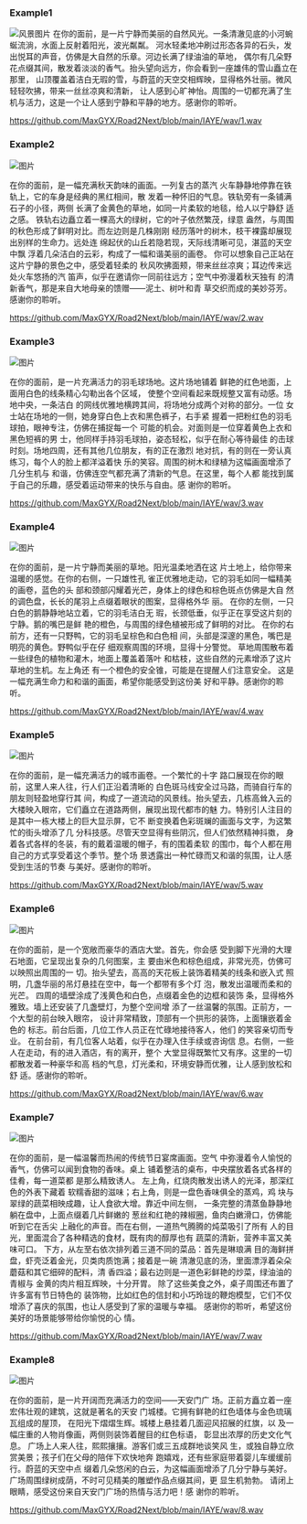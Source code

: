 ### Example1

![风景图片](https://github.com/MaxGYX/Road2Next/blob/main/IAYE/1.jpg)
在你的面前，是一片宁静而美丽的自然风光。一条清澈见底的小河蜿蜒流淌，水面上反射着阳光，波光粼粼。
河水轻柔地冲刷过形态各异的石头，发出悦耳的声音，仿佛是大自然的乐章。河边长满了绿油油的草地，
偶尔有几朵野花点缀其间，散发着淡淡的香气。抬头望向远方，你会看到一座雄伟的雪山矗立在那里，
山顶覆盖着洁白无瑕的雪，与蔚蓝的天空交相辉映，显得格外壮丽。微风轻轻吹拂，带来一丝丝凉爽和清新，
让人感到心旷神怡。周围的一切都充满了生机与活力，这是一个让人感到宁静和平静的地方。感谢你的聆听。

https://github.com/MaxGYX/Road2Next/blob/main/IAYE/wav/1.wav


### Example2

![图片](https://github.com/MaxGYX/Road2Next/blob/main/IAYE/2.jpg)

在你的面前，是一幅充满秋天韵味的画面。一列复古的蒸汽
火车静静地停靠在铁轨上，它的车身是经典的黑红相间，散
发着一种怀旧的气息。铁轨旁有一条铺满石子的小径，两侧
长满了金黄色的草地，如同一片柔软的地毯，给人以宁静舒
适之感。
铁轨右边矗立着一棵高大的绿树，它的叶子依然繁茂，绿意
盎然，与周围的秋色形成了鲜明对比。而左边则是几株刚刚
经历落叶的树木，枝干裸露却展现出别样的生命力。远处连
绵起伏的山丘若隐若现，天际线清晰可见，湛蓝的天空中飘
浮着几朵洁白的云彩，构成了一幅和谐美丽的画卷。
你可以想象自己正站在这片宁静的景色之中，感受着轻柔的
秋风吹拂面颊，带来丝丝凉爽；耳边传来远处火车悠扬的汽
笛声，似乎在邀请你一同前往远方；空气中弥漫着秋天独有
的清新香气，那是来自大地母亲的馈赠——泥土、树叶和青
草交织而成的美妙芬芳。感谢你的聆听。

https://github.com/MaxGYX/Road2Next/blob/main/IAYE/wav/2.wav

### Example3

![图片](https://github.com/MaxGYX/Road2Next/blob/main/IAYE/3.jpg)

在你的面前，是一片充满活力的羽毛球场地。这片场地铺着
鲜艳的红色地面，上面用白色的线条精心勾勒出各个区域，
使整个空间看起来既规整又富有动感。场地中央，一条洁白
的网线优雅地横跨其间，将场地分成两个对称的部分。一位
女士站在场地的一侧，她身穿白色上衣和黑色裤子，右手紧
握着一把粉红色的羽毛球拍，眼神专注，仿佛在捕捉每一个
可能的机会。对面则是一位穿着黄色上衣和黑色短裤的男
士，他同样手持羽毛球拍，姿态轻松，似乎在耐心等待最佳
的击球时刻。场地四周，还有其他几位朋友，有的正在激烈
地对抗，有的则在一旁认真练习，每个人的脸上都洋溢着快
乐的笑容。周围的树木和绿植为这幅画面增添了几分生机与
和谐，仿佛连空气都充满了清新的气息。在这里，每个人都
能找到属于自己的乐趣，感受着运动带来的快乐与自由。感
谢你的聆听。

https://github.com/MaxGYX/Road2Next/blob/main/IAYE/wav/3.wav

### Example4

![图片](https://github.com/MaxGYX/Road2Next/blob/main/IAYE/4.jpg)

在你的面前，是一片宁静而美丽的草地。阳光温柔地洒在这
片土地上，给你带来温暖的感觉。在你的右侧，一只雄性孔
雀正优雅地走动，它的羽毛如同一幅精美的画卷，蓝色的头
部和颈部闪耀着光芒，身体上的绿色和棕色斑点仿佛是大自
然的调色盘，长长的尾羽上点缀着眼状的图案，显得格外华
丽。
在你的左侧，一只白色的鹅静静地站立着，它的羽毛洁白无
瑕，长颈低垂，似乎正在享受这片刻的宁静。鹅的嘴巴是鲜
艳的橙色，与周围的绿色植被形成了鲜明的对比。
在你的右前方，还有一只野鸭，它的羽毛呈棕色和白色相
间，头部是深邃的黑色，嘴巴是明亮的黄色。野鸭似乎在仔
细观察周围的环境，显得十分警觉。
草地周围散布着一些绿色的植物和灌木，地面上覆盖着落叶
和枯枝，这些自然的元素增添了这片草地的生机。左上角还
有一个橙色的安全锥，可能是在提醒人们注意安全。
这是一幅充满生命力和和谐的画面，希望你能感受到这份美
好和平静。感谢你的聆听。

https://github.com/MaxGYX/Road2Next/blob/main/IAYE/wav/4.wav

### Example5

![图片](https://github.com/MaxGYX/Road2Next/blob/main/IAYE/5.jpg)

在你的面前，是一幅充满活力的城市画卷。一个繁忙的十字
路口展现在你的眼前，这里人来人往，行人们正沿着清晰的
白色斑马线安全过马路，而骑自行车的朋友则轻盈地穿行其
间，构成了一道流动的风景线。抬头望去，几栋高耸入云的
大楼映入眼帘，它们矗立在道路两侧，展现出现代都市的魅
力。特别引人注目的是其中一栋大楼上的巨大显示屏，它不
断变换着色彩斑斓的画面与文字，为这繁忙的街头增添了几
分科技感。尽管天空显得有些阴沉，但人们依然精神抖擞，
身着各式各样的冬装，有的戴着温暖的帽子，有的围着柔软
的围巾，每个人都在用自己的方式享受着这个季节。整个场
景透露出一种忙碌而又和谐的氛围，让人感受到生活的节奏
与美好。感谢你的聆听。

https://github.com/MaxGYX/Road2Next/blob/main/IAYE/wav/5.wav

### Example6

![图片](https://github.com/MaxGYX/Road2Next/blob/main/IAYE/6.jpg)

在你的面前，是一个宽敞而豪华的酒店大堂。首先，你会感
受到脚下光滑的大理石地面，它呈现出复杂的几何图案，主
要由米色和棕色组成，非常光亮，仿佛可以映照出周围的一
切。抬头望去，高高的天花板上装饰着精美的线条和嵌入式
照明，几盏华丽的吊灯悬挂在空中，每一个都带有多个灯
泡，散发出温暖而柔和的光芒。
四周的墙壁涂成了浅黄色和白色，点缀着金色的边框和装饰
条，显得格外雅致。墙上还安装了几盏壁灯，为整个空间增
添了一丝温馨的氛围。正前方，一个大型的前台映入眼帘，
设计非常精致，顶部有一个拱形的装饰，上面镶嵌着金色的
标志。前台后面，几位工作人员正在忙碌地接待客人，他们
的笑容亲切而专业。
在前台前，有几位客人站着，似乎在办理入住手续或咨询信
息。右侧，一些人在走动，有的进入酒店，有的离开，整个
大堂显得既繁忙又有序。这里的一切都散发着一种豪华和高
档的气息，灯光柔和，环境安静而优雅，让人感到放松和舒
适。感谢你的聆听。

https://github.com/MaxGYX/Road2Next/blob/main/IAYE/wav/6.wav

### Example7

![图片](https://github.com/MaxGYX/Road2Next/blob/main/IAYE/7.jpg)

在你的面前，是一幅温馨而热闹的传统节日宴席画面。空气
中弥漫着令人愉悦的香气，仿佛可以闻到食物的香味。桌上
铺着整洁的桌布，中央摆放着各式各样的佳肴，每一道菜都
是那么精致诱人。
左上角，红烧肉散发出诱人的光泽，那深红色的外表下藏着
软糯香甜的滋味；右上角，则是一盘色香味俱全的蒸鸡，鸡
块与翠绿的蔬菜相映成趣，让人食欲大增。靠近中间左侧，
一条完整的清蒸鱼静静地躺在盘中，上面点缀着几片鲜嫩的
葱丝和红艳的辣椒圈，鱼肉白嫩滑口，仿佛能听到它在舌尖
上融化的声音。而在右侧，一道热气腾腾的炖菜吸引了所有
人的目光，里面混合了各种精选的食材，既有肉的醇厚也有
蔬菜的清新，营养丰富又美味可口。
下方，从左至右依次排列着三道不同的菜品：首先是琳琅满
目的海鲜拼盘，虾壳泛着金光，贝类肉质饱满；接着是一碗
清澈见底的汤，里面漂浮着朵朵蘑菇和其它细碎的配料，清
香四溢；最右边则是一道色彩鲜艳的炒菜，绿油油的青椒与
金黄的肉片相互辉映，十分开胃。
除了这些美食之外，桌子周围还布置了许多富有节日特色的
装饰物，比如红色的信封和小巧玲珑的鞭炮模型，它们不仅
增添了喜庆的氛围，也让人感受到了家的温暖与幸福。
感谢你的聆听，希望这份美好的场景能够带给你愉悦的心
情。

https://github.com/MaxGYX/Road2Next/blob/main/IAYE/wav/7.wav

### Example8

![图片](https://github.com/MaxGYX/Road2Next/blob/main/IAYE/8.jpg)

在你的面前，是一片开阔而充满活力的空间——天安门广
场。正前方矗立着一座宏伟壮观的建筑，这就是著名的天安
门城楼。它拥有鲜艳的红色墙体与金色琉璃瓦组成的屋顶，
在阳光下熠熠生辉。城楼上悬挂着几面迎风招展的红旗，以
及一幅庄重的人物肖像画，两侧则装饰着醒目的红色标语，
彰显出浓厚的历史文化气息。
广场上人来人往，熙熙攘攘。游客们或三五成群地谈笑风
生，或独自静立欣赏美景；孩子们在父母的陪伴下欢快地奔
跑嬉戏，还有些家庭带着婴儿车缓缓前行。蔚蓝的天空中点
缀着几朵悠闲的白云，为这幅画面增添了几分宁静与美好。
广场周围绿树成荫，不时可见精美的雕塑作品点缀其间，更
显生机勃勃。
请闭上眼睛，感受这份来自天安门广场的热情与活力吧！感
谢你的聆听。

https://github.com/MaxGYX/Road2Next/blob/main/IAYE/wav/8.wav
